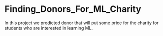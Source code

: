 # Finding_Donors_For_ML_Charity
In this project we predicted donor that will put some price for the charity for students who are interested in learning ML.

